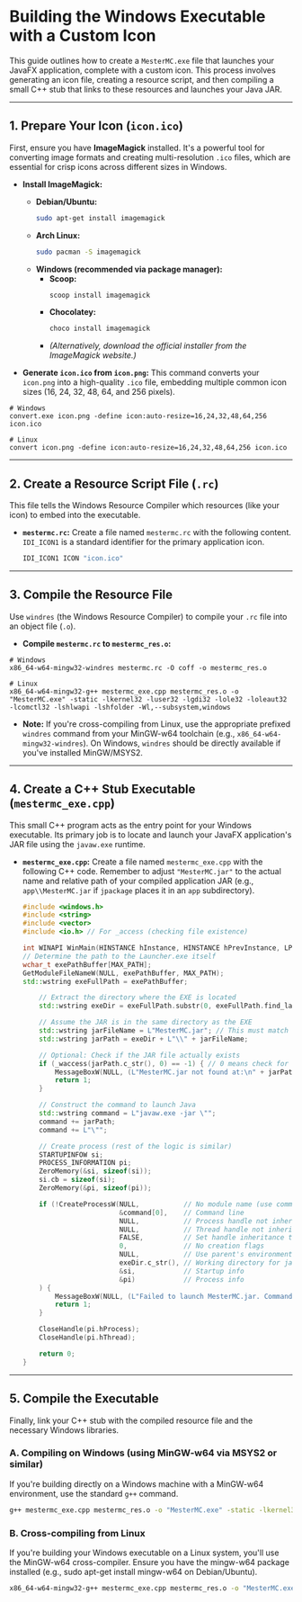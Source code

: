# Building the Windows Executable with a Custom Icon

This guide outlines how to create a `MesterMC.exe` file that launches your JavaFX application, complete with a custom icon. This process involves generating an icon file, creating a resource script, and then compiling a small C++ stub that links to these resources and launches your Java JAR.

---

## 1. Prepare Your Icon (`icon.ico`)

First, ensure you have **ImageMagick** installed. It's a powerful tool for converting image formats and creating multi-resolution `.ico` files, which are essential for crisp icons across different sizes in Windows.

* **Install ImageMagick:**
    * **Debian/Ubuntu:**
        ```bash
        sudo apt-get install imagemagick
        ```
    * **Arch Linux:**
        ```bash
        sudo pacman -S imagemagick
        ```
    * **Windows (recommended via package manager):**
        * **Scoop:**
            ```bash
            scoop install imagemagick
            ```
        * **Chocolatey:**
            ```bash
            choco install imagemagick
            ```
        * *(Alternatively, download the official installer from the ImageMagick website.)*

* **Generate `icon.ico` from `icon.png`:**
  This command converts your `icon.png` into a high-quality `.ico` file, embedding multiple common icon sizes (16, 24, 32, 48, 64, and 256 pixels).

```
# Windows
convert.exe icon.png -define icon:auto-resize=16,24,32,48,64,256 icon.ico
```
```
# Linux
convert icon.png -define icon:auto-resize=16,24,32,48,64,256 icon.ico
```

---

## 2. Create a Resource Script File (`.rc`)

This file tells the Windows Resource Compiler which resources (like your icon) to embed into the executable.

* **`mestermc.rc`:**
  Create a file named `mestermc.rc` with the following content. `IDI_ICON1` is a standard identifier for the primary application icon.

    ```c
    IDI_ICON1 ICON "icon.ico"
    ```

---

## 3. Compile the Resource File

Use `windres` (the Windows Resource Compiler) to compile your `.rc` file into an object file (`.o`).

* **Compile `mestermc.rc` to `mestermc_res.o`:**

```
# Windows
x86_64-w64-mingw32-windres mestermc.rc -O coff -o mestermc_res.o
```

```
# Linux
x86_64-w64-mingw32-g++ mestermc_exe.cpp mestermc_res.o -o "MesterMC.exe" -static -lkernel32 -luser32 -lgdi32 -lole32 -loleaut32 -lcomctl32 -lshlwapi -lshfolder -Wl,--subsystem,windows
```

* **Note:** If you're cross-compiling from Linux, use the appropriate prefixed `windres` command from your MinGW-w64 toolchain (e.g., `x86_64-w64-mingw32-windres`). On Windows, `windres` should be directly available if you've installed MinGW/MSYS2.

---

## 4. Create a C++ Stub Executable (`mestermc_exe.cpp`)

This small C++ program acts as the entry point for your Windows executable. Its primary job is to locate and launch your JavaFX application's JAR file using the `javaw.exe` runtime.

* **`mestermc_exe.cpp`:**
  Create a file named `mestermc_exe.cpp` with the following C++ code. Remember to adjust `"MesterMC.jar"` to the actual name and relative path of your compiled application JAR (e.g., `app\\MesterMC.jar` if `jpackage` places it in an `app` subdirectory).

    ```cpp
    #include <windows.h>
    #include <string>
    #include <vector>
    #include <io.h> // For _access (checking file existence)
    
    int WINAPI WinMain(HINSTANCE hInstance, HINSTANCE hPrevInstance, LPSTR lpCmdLine, int nCmdShow) {
    // Determine the path to the Launcher.exe itself
    wchar_t exePathBuffer[MAX_PATH];
    GetModuleFileNameW(NULL, exePathBuffer, MAX_PATH);
    std::wstring exeFullPath = exePathBuffer;
    
        // Extract the directory where the EXE is located
        std::wstring exeDir = exeFullPath.substr(0, exeFullPath.find_last_of(L'\\'));
    
        // Assume the JAR is in the same directory as the EXE
        std::wstring jarFileName = L"MesterMC.jar"; // This must match the actual JAR filename
        std::wstring jarPath = exeDir + L"\\" + jarFileName;
    
        // Optional: Check if the JAR file actually exists
        if (_waccess(jarPath.c_str(), 0) == -1) { // 0 means check for existence
            MessageBoxW(NULL, (L"MesterMC.jar not found at:\n" + jarPath + L"\nPlease ensure the application is installed correctly.").c_str(), L"Launch Error", MB_OK | MB_ICONERROR);
            return 1;
        }
    
        // Construct the command to launch Java
        std::wstring command = L"javaw.exe -jar \"";
        command += jarPath;
        command += L"\"";
    
        // Create process (rest of the logic is similar)
        STARTUPINFOW si;
        PROCESS_INFORMATION pi;
        ZeroMemory(&si, sizeof(si));
        si.cb = sizeof(si);
        ZeroMemory(&pi, sizeof(pi));
    
        if (!CreateProcessW(NULL,           // No module name (use command line)
                            &command[0],    // Command line
                            NULL,           // Process handle not inheritable
                            NULL,           // Thread handle not inheritable
                            FALSE,          // Set handle inheritance to FALSE
                            0,              // No creation flags
                            NULL,           // Use parent's environment block
                            exeDir.c_str(), // Working directory for javaw
                            &si,            // Startup info
                            &pi)            // Process info
        ) {
            MessageBoxW(NULL, (L"Failed to launch MesterMC.jar. Command: " + command + L"\nEnsure Java is installed.").c_str(), L"Launch Error", MB_OK | MB_ICONERROR);
            return 1;
        }
    
        CloseHandle(pi.hProcess);
        CloseHandle(pi.hThread);
    
        return 0;
    }
    ```

---

## 5. Compile the Executable

Finally, link your C++ stub with the compiled resource file and the necessary Windows libraries.

### A. Compiling on Windows (using MinGW-w64 via MSYS2 or similar)

If you're building directly on a Windows machine with a MinGW-w64 environment, use the standard `g++` command.

```bash
g++ mestermc_exe.cpp mestermc_res.o -o "MesterMC.exe" -static -lkernel32 -luser32 -lgdi32 -lole32 -loleaut32 -lcomctl32 -lshlwapi -lshfolder -Wl,--subsystem,windows
```

### B. Cross-compiling from Linux

If you're building your Windows executable on a Linux system, you'll use the MinGW-w64 cross-compiler. Ensure you have the mingw-w64 package installed (e.g., sudo apt-get install mingw-w64 on Debian/Ubuntu).

```bash
x86_64-w64-mingw32-g++ mestermc_exe.cpp mestermc_res.o -o "MesterMC.exe" -static -lkernel32 -luser32 -lgdi32 -lole32 -loleaut32 -lcomctl32 -lshlwapi -lshfolder -Wl,--subsystem,windows
```